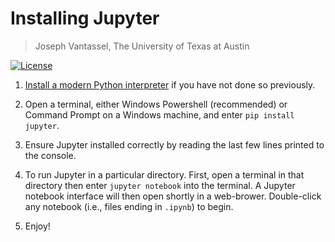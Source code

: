 # Installing Jupyter

>Joseph Vantassel, The University of Texas at Austin

[![License](https://img.shields.io/badge/license-CC--By--SA--4.0-brightgreen.svg)](https://github.com/jpvantassel/python3-course/blob/master/LICENSE.md)

1. [Install a modern Python interpreter](./installing_python.md) if you have not
done so previously.

2. Open a terminal, either Windows Powershell (recommended) or Command Prompt on
a Windows machine, and enter `pip install jupyter`.

3. Ensure Jupyter installed correctly by reading the last few lines printed
to the console.

4. To run Jupyter in a particular directory. First, open a terminal in that
directory then enter `jupyter notebook` into the terminal. A Jupyter notebook
interface will then open shortly in a web-brower. Double-click any notebook
(i.e., files ending in `.ipynb`) to begin.

5. Enjoy!
